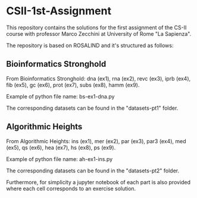 # CSII-1st-Assignment

This repository contains the solutions for the first assignment of the CS-II course with professor Marco Zecchini at University of Rome "La Sapienza".

The repository is based on ROSALIND and it's structured as follows:

## Bioinformatics Stronghold

From Bioinformatics Stronghold: dna (ex1), rna (ex2), revc (ex3), iprb (ex4), fib (ex5), gc (ex6), prot (ex7), subs (ex8), hamm (ex9).

Example of python file name: bs-ex1-dna.py

The corresponding datasets can be found in the "datasets-pt1" folder.

## Algorithmic Heights

From Algorithmic Heights: ins (ex1), mer (ex2), par (ex3), par3 (ex4), med (ex5), qs (ex6), hea (ex7), hs (ex8), ps (ex9).

Example of python file name: ah-ex1-ins.py

The corresponding datasets can be found in the "datasets-pt2" folder.

Furthermore, for simplicity a jupyter notebook of each part is also provided where each cell corresponds to an exercise solution. 
